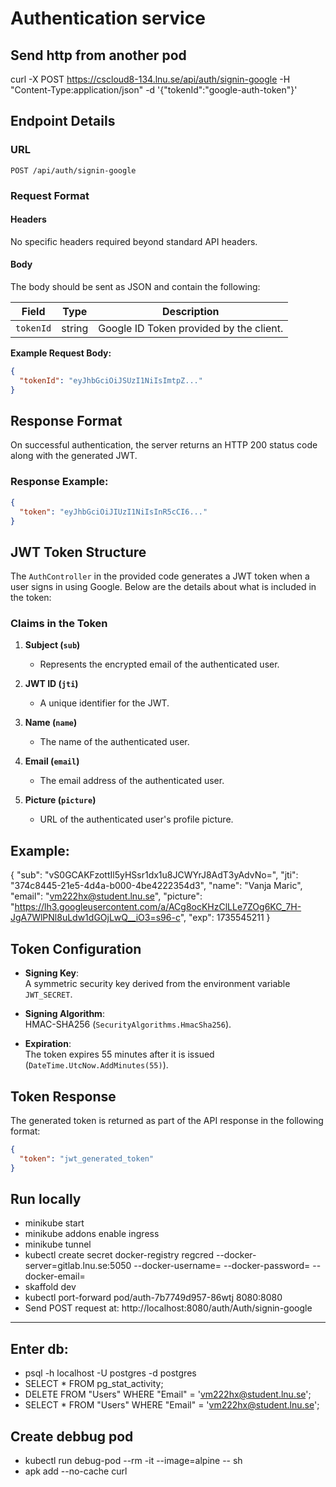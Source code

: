 # Authentication service
## Send http from another pod
curl -X POST https://cscloud8-134.lnu.se/api/auth/signin-google -H "Content-Type:application/json" -d '{"tokenId":"google-auth-token"}'

## Endpoint Details

### **URL**
`POST /api/auth/signin-google`

### **Request Format**

#### **Headers**
No specific headers required beyond standard API headers.

#### **Body**
The body should be sent as JSON and contain the following:

| Field       | Type   | Description                          |
|-------------|--------|--------------------------------------|
| `tokenId`   | string | Google ID Token provided by the client. |

**Example Request Body:**
```json
{
  "tokenId": "eyJhbGciOiJSUzI1NiIsImtpZ..."
}
```

## Response Format
On successful authentication, the server returns an HTTP 200 status code along with the generated JWT.

### Response Example:
```json
{
  "token": "eyJhbGciOiJIUzI1NiIsInR5cCI6..."
}
```

## JWT Token Structure
The `AuthController` in the provided code generates a JWT token when a user signs in using Google. Below are the details about what is included in the token:

### Claims in the Token

1. **Subject (`sub`)**  
   - Represents the encrypted email of the authenticated user.

2. **JWT ID (`jti`)**  
   - A unique identifier for the JWT.

3. **Name (`name`)**  
   - The name of the authenticated user.

4. **Email (`email`)**  
   - The email address of the authenticated user.

5. **Picture (`picture`)**  
   - URL of the authenticated user's profile picture.

## Example: 
{
  "sub": "vS0GCAKFzottIl5yHSsr1dx1u8JCWYrJ8AdT3yAdvNo=",
  "jti": "374c8445-21e5-4d4a-b000-4be4222354d3",
  "name": "Vanja Maric",
  "email": "vm222hx@student.lnu.se",
  "picture": "https://lh3.googleusercontent.com/a/ACg8ocKHzClLLe7ZOg6KC_7H-JgA7WlPNl8uLdw1dGOjLwQ__iO3=s96-c",
  "exp": 1735545211
}

## Token Configuration
- **Signing Key**:  
  A symmetric security key derived from the environment variable `JWT_SECRET`.

- **Signing Algorithm**:  
  HMAC-SHA256 (`SecurityAlgorithms.HmacSha256`).

- **Expiration**:  
  The token expires 55 minutes after it is issued (`DateTime.UtcNow.AddMinutes(55)`).

## Token Response

The generated token is returned as part of the API response in the following format:
```json
{
  "token": "jwt_generated_token"
}
```

## Run locally
- minikube start
- minikube addons enable ingress
- minikube tunnel
- kubectl create secret docker-registry regcred   --docker-server=gitlab.lnu.se:5050   --docker-username=<your-username> --docker-password=<your-password> --docker-email=<your-email>
- skaffold dev
- kubectl port-forward pod/auth-7b7749d957-86wtj  8080:8080
- Send POST request at: http://localhost:8080/auth/Auth/signin-google 
----------------------------------------------------------------------------
## Enter db: 
- psql -h localhost -U postgres -d postgres
- SELECT * FROM pg_stat_activity;
- DELETE FROM "Users" WHERE "Email" = 'vm222hx@student.lnu.se';
- SELECT * FROM "Users" WHERE "Email" = 'vm222hx@student.lnu.se';

## Create debbug pod 
- kubectl run debug-pod --rm -it --image=alpine -- sh
- apk add --no-cache curl

